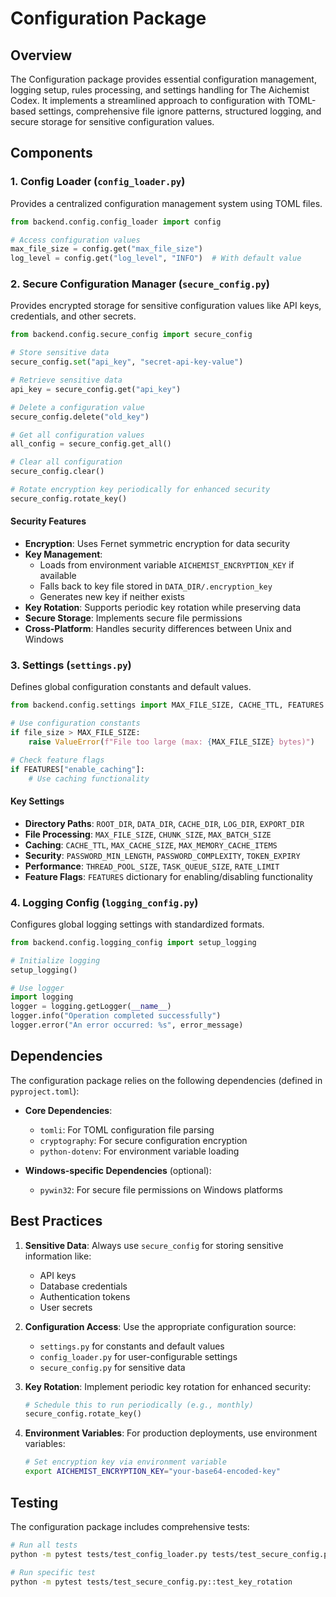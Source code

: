 # Configuration Package

## Overview

The Configuration package provides essential configuration management, logging setup, rules processing, and settings handling for The Aichemist Codex. It implements a streamlined approach to configuration with TOML-based settings, comprehensive file ignore patterns, structured logging, and secure storage for sensitive configuration values.

## Components

### 1. Config Loader (`config_loader.py`)

Provides a centralized configuration management system using TOML files.

```python
from backend.config.config_loader import config

# Access configuration values
max_file_size = config.get("max_file_size")
log_level = config.get("log_level", "INFO")  # With default value
```

### 2. Secure Configuration Manager (`secure_config.py`)

Provides encrypted storage for sensitive configuration values like API keys, credentials, and other secrets.

```python
from backend.config.secure_config import secure_config

# Store sensitive data
secure_config.set("api_key", "secret-api-key-value")

# Retrieve sensitive data
api_key = secure_config.get("api_key")

# Delete a configuration value
secure_config.delete("old_key")

# Get all configuration values
all_config = secure_config.get_all()

# Clear all configuration
secure_config.clear()

# Rotate encryption key periodically for enhanced security
secure_config.rotate_key()
```

#### Security Features

- **Encryption**: Uses Fernet symmetric encryption for data security
- **Key Management**:
  - Loads from environment variable `AICHEMIST_ENCRYPTION_KEY` if available
  - Falls back to key file stored in `DATA_DIR/.encryption_key`
  - Generates new key if neither exists
- **Key Rotation**: Supports periodic key rotation while preserving data
- **Secure Storage**: Implements secure file permissions
- **Cross-Platform**: Handles security differences between Unix and Windows

### 3. Settings (`settings.py`)

Defines global configuration constants and default values.

```python
from backend.config.settings import MAX_FILE_SIZE, CACHE_TTL, FEATURES

# Use configuration constants
if file_size > MAX_FILE_SIZE:
    raise ValueError(f"File too large (max: {MAX_FILE_SIZE} bytes)")

# Check feature flags
if FEATURES["enable_caching"]:
    # Use caching functionality
```

#### Key Settings

- **Directory Paths**: `ROOT_DIR`, `DATA_DIR`, `CACHE_DIR`, `LOG_DIR`, `EXPORT_DIR`
- **File Processing**: `MAX_FILE_SIZE`, `CHUNK_SIZE`, `MAX_BATCH_SIZE`
- **Caching**: `CACHE_TTL`, `MAX_CACHE_SIZE`, `MAX_MEMORY_CACHE_ITEMS`
- **Security**: `PASSWORD_MIN_LENGTH`, `PASSWORD_COMPLEXITY`, `TOKEN_EXPIRY`
- **Performance**: `THREAD_POOL_SIZE`, `TASK_QUEUE_SIZE`, `RATE_LIMIT`
- **Feature Flags**: `FEATURES` dictionary for enabling/disabling functionality

### 4. Logging Config (`logging_config.py`)

Configures global logging settings with standardized formats.

```python
from backend.config.logging_config import setup_logging

# Initialize logging
setup_logging()

# Use logger
import logging
logger = logging.getLogger(__name__)
logger.info("Operation completed successfully")
logger.error("An error occurred: %s", error_message)
```

## Dependencies

The configuration package relies on the following dependencies (defined in `pyproject.toml`):

- **Core Dependencies**:
  - `tomli`: For TOML configuration file parsing
  - `cryptography`: For secure configuration encryption
  - `python-dotenv`: For environment variable loading

- **Windows-specific Dependencies** (optional):
  - `pywin32`: For secure file permissions on Windows platforms

## Best Practices

1. **Sensitive Data**: Always use `secure_config` for storing sensitive information like:
   - API keys
   - Database credentials
   - Authentication tokens
   - User secrets

2. **Configuration Access**: Use the appropriate configuration source:
   - `settings.py` for constants and default values
   - `config_loader.py` for user-configurable settings
   - `secure_config.py` for sensitive data

3. **Key Rotation**: Implement periodic key rotation for enhanced security:

   ```python
   # Schedule this to run periodically (e.g., monthly)
   secure_config.rotate_key()
   ```

4. **Environment Variables**: For production deployments, use environment variables:

   ```bash
   # Set encryption key via environment variable
   export AICHEMIST_ENCRYPTION_KEY="your-base64-encoded-key"
   ```

## Testing

The configuration package includes comprehensive tests:

```bash
# Run all tests
python -m pytest tests/test_config_loader.py tests/test_secure_config.py tests/test_settings.py

# Run specific test
python -m pytest tests/test_secure_config.py::test_key_rotation
```
